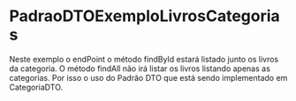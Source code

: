 # PadraoDTOExemploLivrosCategorias
Neste exemplo o endPoint o método findById estará listado junto os livros da categoria. O método findAll não irá listar os livros listando apenas as categorias.
Por isso o uso do Padrão DTO que está sendo implementado em CategoriaDTO.
